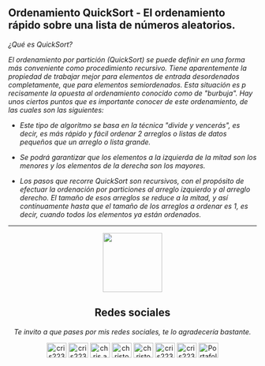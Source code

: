 ## Ordenamiento QuickSort - El ordenamiento rápido sobre una lista de números aleatorios.

<i><p aligh="justify">
¿Qué es QuickSort?

El ordenamiento por partición (QuickSort) se puede definir en una forma más conveniente como procedimiento recursivo. Tiene
aparentemente la propiedad de trabajar mejor para elementos de entrada desordenados completamente, que para elementos
semiordenados. Esta situación es p recisamente la opuesta al ordenamiento conocido como de "burbuja". Hay unos ciertos puntos
que es importante conocer de este ordenamiento, de las cuales son las siguientes:

- Este tipo de algoritmo se basa en la técnica "divide y vencerás", es decir, es más rápido y fácil ordenar 2 arreglos o
  listas de datos pequeños que un arreglo o lista grande.

- Se podrá garantizar que los elementos a la izquierda de la mitad son los menores y los elementos de la derecha son los
  mayores.

- Los pasos que recorre QuickSort son recursivos, con el propósito de efectuar la ordenación por particiones al arreglo
  izquierdo y al arreglo derecho. El tamaño de esos arreglos se reduce a la mitad, y así contínuamente hasta que el tamaño
  de los arreglos a ordenar es 1, es decir, cuando todos los elementos ya están ordenados.</p></i>

---

<p align="center"><img width="120" src="https://user-images.githubusercontent.com/6661165/91657958-61b4fd00-eb00-11ea-9def-dc7ef5367e34.png" />
<h2 align="center">Redes sociales</h2></p>
<i><p align="center">Te invito a que pases por mis redes sociales, te lo agradecería bastante.</p></i>
  
<p align="center">
<a href="https://fb.com/cris223511" target="_blank"><img align="center" src="https://raw.githubusercontent.com/rahuldkjain/github-profile-readme-generator/master/src/images/icons/Social/facebook.svg" alt="cris223511" height="30" width="40" /></a>
<a href="https://twitter.com/cris223511" target="_blank"><img align="center" src="https://raw.githubusercontent.com/rahuldkjain/github-profile-readme-generator/master/src/images/icons/Social/twitter.svg" alt="cris223511" height="30" width="40" /></a>
<a href="https://instagram.com/cris223511" target="_blank"><img align="center" src="https://raw.githubusercontent.com/rahuldkjain/github-profile-readme-generator/master/src/images/icons/Social/instagram.svg" alt="chris.antps_18" height="30" width="40" /></a>
<a href="https://www.youtube.com/channel/UC9CdEoE4egh0uHrHMn7J5lA" target="_blank"><img align="center" src="https://raw.githubusercontent.com/rahuldkjain/github-profile-readme-generator/master/src/images/icons/Social/youtube.svg" alt="christopher ps" height="30" width="40" /></a>
<a href="https://www.linkedin.com/in/cris223511/" target="_blank"><img align="center" src="https://raw.githubusercontent.com/rahuldkjain/github-profile-readme-generator/master/src/images/icons/Social/linked-in-alt.svg" alt="christopher PS" height="30" width="40" /></a>
<a href="https://stackoverflow.com/users/cris223511.dev" target="_blank"><img align="center" src="https://raw.githubusercontent.com/rahuldkjain/github-profile-readme-generator/master/src/images/icons/Social/stack-overflow.svg" alt="cris223511" height="30" width="40" /></a>
<a href="https://github.com/cris223511" target="_blank"><img align="center" src="https://raw.githubusercontent.com/rahuldkjain/github-profile-readme-generator/master/src/images/icons/Social/github.svg" alt="cris223511" height="30" width="40" /></a>
<a href="https://cris223511.github.io/portafolio/" target="_blank"><img align="center" src="https://raw.githubusercontent.com/rahuldkjain/github-profile-readme-generator/master/src/images/icons/Social/dribbble.svg" alt="Portafolio" height="30" width="40" /></a>
</p>
